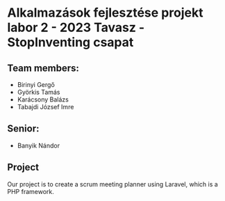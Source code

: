 # Alkalmazások fejlesztése projekt labor 2 - 2023 Tavasz - StopInventing csapat

## Team members:

- Birinyi Gergő
- Györkis Tamás
- Karácsony Balázs
- Tabajdi József Imre

## Senior:

- Banyik Nándor

## Project

Our project is to create a scrum meeting planner using Laravel, which is a PHP framework.
